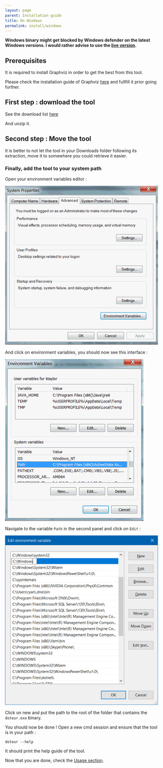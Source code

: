 ```yaml
---
layout: page
parent: Installation guide
title: On Windows
permalink: install/windows
---
```



**Windows binary might get blocked by Windows defender on the latest Windows versions. I would rather advise to use the [live version](https://nag763.github.io/doteur/live).**

## Prerequisites

It is required to install Graphviz in order to get the best from this tool.

Please check the installation guide of Graphviz [here](https://graphviz.org/download/#windows) and fullfill it prior going further.

## First step : download the tool

See the download list [here](../downloads)

And unzip it.

## Second step : Move the tool

It is better to not let the tool in your Downloads folder following its extraction, move it to somewhere you could retrieve it easier.

### Finally, add the tool to your system path

Open your environment variables editor :

![](../assets/win_advancedsettings.gif)

And click on environment variables, you should now see this interface :

![](../assets/win_sysvariables.gif)

Navigate to the variable `Path` in the second panel and click on `Edit` :

![](../assets/win_sys_var.png)

Click on new and put the path to the root of the folder that contains the `doteur.exe` binary.


You should now be done ! Open a new cmd session and ensure that the tool is in your path :

```
doteur --help
```

It should print the help guide of the tool.

Now that you are done, check the [Usage section](../usage).
